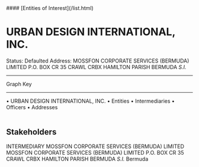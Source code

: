 <link rel="stylesheet" type="text/css" href="../../assets/style.css">
#### [Entities of Interest](/list.html)

<style>
body{background-image:url("http://eoi-graphs.s3-website-eu-west-1.amazonaws.com/URBAN_DESIGN_INTERNATIONAL,_INC..png");background-repeat: no-repeat;background-size: contain;}
.markdown>p>span{background-color: white;}
</style>

# URBAN DESIGN INTERNATIONAL, INC.
<span>Status: Defaulted
Address: MOSSFON CORPORATE SERVICES (BERMUDA) LIMITED P.O. BOX CR 35 CRAWL CRBX HAMILTON PARISH BERMUDA *S.I.*
</span>

---



<div class="legend">
Graph Key
<hr>
<span class="focus">• URBAN DESIGN INTERNATIONAL, INC.</span>
<span class="entity">• Entities</span>
<span class="intermediary">• Intermediaries</span>
<span class="officer">• Officers</span>
<span class="address">• Addresses</span>
</div><br>


## Stakeholders
<span>INTERMEDIARY
MOSSFON CORPORATE SERVICES (BERMUDA) LIMITED
MOSSFON CORPORATE SERVICES (BERMUDA) LIMITED P.O. BOX CR 35 CRAWL CRBX HAMILTON PARISH BERMUDA *S.I.*
Bermuda
</span>


